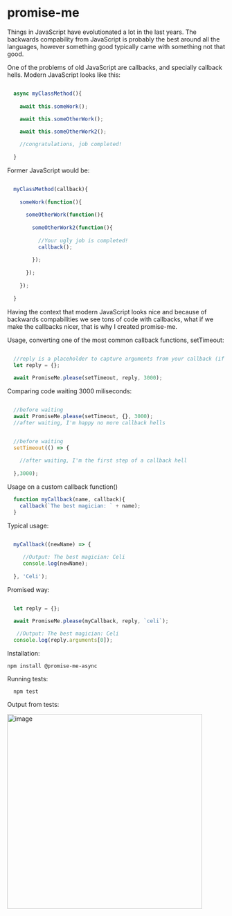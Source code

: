 # promise-me

Things in JavaScript have evolutionated a lot in the last years. The backwards compability from JavaScript is probably the best around all the languages, however something good typically came with something not that good.

One of the problems of old JavaScript are callbacks, and specially callback hells. Modern JavaScript looks like this:

```js

  async myClassMethod(){
  
    await this.someWork();
    
    await this.someOtherWork();

    await this.someOtherWork2();

    //congratulations, job completed!
  
  }

```

Former JavaScript would be:

```js

  myClassMethod(callback){
  
    someWork(function(){
    
      someOtherWork(function(){
      
        someOtherWork2(function(){
        
          //Your ugly job is completed!
          callback();
        
        });
      
      });
      
    });
  
  }

```

Having the context that modern JavaScript looks nice and because of backwards compabilities we see tons of code with callbacks, what if we make the callbacks nicer, that is why I created promise-me.

Usage, converting one of the most common callback functions, setTimeout:
```js
  
  //reply is a placeholder to capture arguments from your callback (if any)
  let reply = {};

  await PromiseMe.please(setTimeout, reply, 3000);
```

Comparing code waiting 3000 miliseconds:
```js

  //before waiting
  await PromiseMe.please(setTimeout, {}, 3000);
  //after waiting, I'm happy no more callback hells

```
```js

  //before waiting
  setTimeout(() => {
    
    //after waiting, I'm the first step of a callback hell
    
  },3000);

```

Usage on a custom callback function()
```js
  function myCallback(name, callback){
    callback(`The best magician: ` + name);
  }
```

Typical usage:
```js

  myCallback((newName) => {
    
     //Output: The best magician: Celi 
     console.log(newName);
    
  }, 'Celi');

```

Promised way:

```js

  let reply = {};

  await PromiseMe.please(myCallback, reply, `celi`);
  
   //Output: The best magician: Celi   
  console.log(reply.arguments[0]);

```

Installation:
```
npm install @promise-me-async
```


Running tests:
```
  npm test
```

Output from tests:


<img width="450" alt="image" src="https://user-images.githubusercontent.com/1669319/177839549-8ba77e3b-438c-4727-a9d1-d184bf348860.png">
